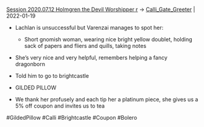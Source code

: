 [Session 2020.07.12 Holmgren the Devil Worshipper r](TheWik-main/sessions/notes_matteo_brianedit/Session%202020.07.12%20Holmgren%20the%20Devil%20Worshipper%20r.md) -> [Calli_Gate_Greeter](../people/Calli_Gate_Greeter.md) | 2022-01-19
-   Lachlan is unsuccessful but Varenzai manages to spot her:
    
    -   Short gnomish woman, wearing nice bright yellow doublet, holding sack of papers and fliers and quills, taking notes
        
-   She’s very nice and very helpful, remembers helping a fancy dragonborn
    
-   Told him to go to brightcastle
    
-   GILDED PILLOW
    
-   We thank her profusely and each tip her a platinum piece, she gives us a 5% off coupon and invites us to tea

#GildedPillow #Calli #Brightcastle #Coupon #Bolero 
